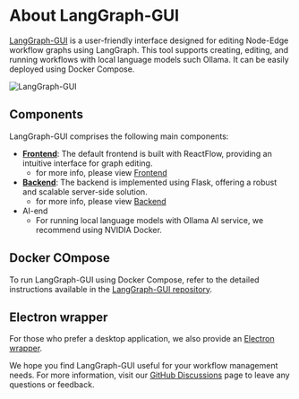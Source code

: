 # About LangGraph-GUI

[LangGraph-GUI](https://github.com/LangGraph-GUI/LangGraph-GUI) is a user-friendly interface designed for editing Node-Edge workflow graphs using LangGraph. This tool supports creating, editing, and running workflows with local language models such Ollama. It can be easily deployed using Docker Compose.

![LangGraph-GUI](https://raw.githubusercontent.com/LangGraph-GUI/LangGraph-GUI-frontend/main/cover.webp)

## Components

LangGraph-GUI comprises the following main components:

- [**Frontend**](https://github.com/LangGraph-GUI/LangGraph-GUI-frontend): The default frontend is built with ReactFlow, providing an intuitive interface for graph editing.
  - for more info, please view [Frontend](/Frontend)
- [**Backend**](https://github.com/LangGraph-GUI/LangGraph-GUI-backend): The backend is implemented using Flask, offering a robust and scalable server-side solution.
  - for more info, please view [Backend](/Backend)
- AI-end
  - For running local language models with Ollama AI service, we recommend using NVIDIA Docker. 


## Docker COmpose
To run LangGraph-GUI using Docker Compose, refer to the detailed instructions available in the [LangGraph-GUI repository](https://github.com/LangGraph-GUI/LangGraph-GUI).

## Electron wrapper

For those who prefer a desktop application, we also provide an [Electron wrapper](https://github.com/LangGraph-GUI/LangGraph-GUI?tab=readme-ov-file#electron-wrapper).


We hope you find LangGraph-GUI useful for your workflow management needs. For more information, visit our [GitHub Discussions](https://github.com/orgs/LangGraph-GUI/discussions) page to leave any questions or feedback.
